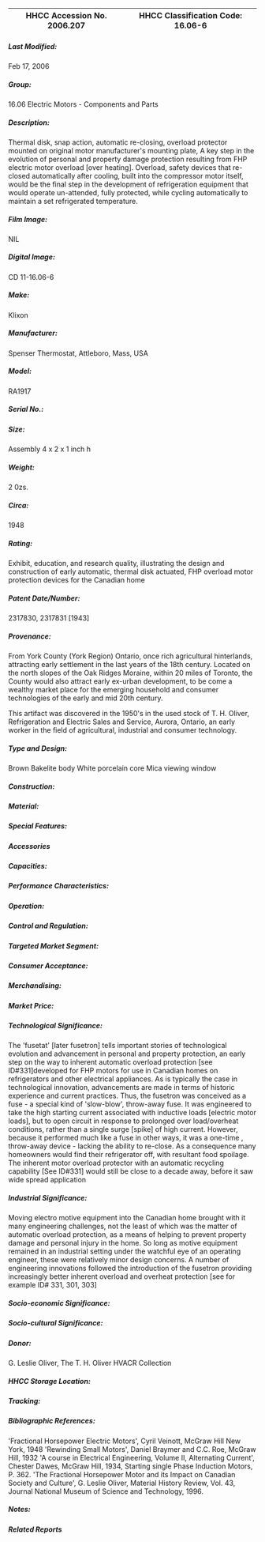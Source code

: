 | **HHCC Accession No. 2006.207** |**HHCC Classification Code:  16.06-6**|
| ----------- | ----------- |

##### Last Modified:
Feb 17, 2006

##### Group:
16.06 Electric Motors - Components and Parts

##### Description:
Thermal disk, snap action, automatic re-closing, overload protector mounted on original motor manufacturer's mounting plate, A key step in the evolution of personal and property damage protection resulting from FHP electric motor overload [over heating]. Overload, safety devices that re-closed automatically after cooling, built into the compressor motor itself, would be the final step in the development of refrigeration equipment that would operate un-attended, fully protected, while cycling automatically to maintain a set refrigerated temperature.

##### Film Image:
NIL

##### Digital Image:
CD 11-16.06-6

##### Make:
Klixon

##### Manufacturer:
Spenser Thermostat, Attleboro, Mass, USA

##### Model:
RA1917

##### Serial No.:


##### Size:
Assembly 4 x 2 x 1 inch h

##### Weight:
2 0zs.

##### Circa:
1948

##### Rating:
Exhibit, education, and research quality, illustrating the design and construction of early automatic, thermal disk actuated, FHP overload motor protection devices for the Canadian home

##### Patent Date/Number:
2317830, 2317831 [1943]

##### Provenance:
From York County (York Region) Ontario, once rich agricultural hinterlands, attracting early settlement in the last years of the 18th century. Located on the north slopes of the Oak Ridges Moraine, within 20 miles of Toronto, the County would also attract early ex-urban development, to be come a wealthy market place for the emerging household and consumer technologies of the early and mid 20th century. 

This artifact was discovered in the 1950's in the used stock of T. H. Oliver, Refrigeration and Electric Sales and Service, Aurora, Ontario, an early worker in the field of agricultural, industrial and consumer technology.

##### Type and Design:
Brown Bakelite body
White porcelain core
Mica viewing window

##### Construction:


##### Material:


##### Special Features:


##### Accessories


##### Capacities:


##### Performance Characteristics:


##### Operation:


##### Control and Regulation:


##### Targeted Market Segment:


##### Consumer Acceptance:


##### Merchandising:


##### Market Price:


##### Technological Significance:
The 'fusetat' [later fusetron] tells important stories of technological evolution and advancement in personal and property protection, an early step on the way to inherent automatic overload protection [see ID#331]developed for FHP motors for use in Canadian homes on refrigerators and other electrical appliances. 
As is typically the case in technological innovation, advancements are made in terms of historic experience and current practices. Thus, the fusetron was conceived as a fuse - a special kind of 'slow-blow', throw-away fuse. 
It was engineered to take the high starting current associated with inductive loads [electric motor loads], but to open circuit in response to prolonged over load/overheat conditions, rather than a single surge [spike] of high current. 
However, because it performed much like a fuse in other ways, it was a one-time , throw-away device - lacking the ability to re-close. As a consequence many homeowners would find their refrigerator off, with resultant food spoilage.
The inherent motor overload protector with an automatic recycling capability [See ID#331] would still be close to a decade away, before it saw wide spread application

##### Industrial Significance:
Moving electro motive equipment into the Canadian home brought with it many engineering challenges, not the least of which was the matter of automatic overload protection, as a means of helping to prevent property damage and personal injury in the home. So long as motive equipment remained in an industrial setting under the watchful eye of an operating engineer, these were relatively minor design concerns. A number of engineering innovations followed the introduction of the fusetron providing increasingly better inherent overload and overheat protection [see for example ID# 331, 301, 303]

##### Socio-economic Significance:


##### Socio-cultural Significance:


##### Donor:
G. Leslie Oliver, The T. H. Oliver HVACR Collection

##### HHCC Storage Location:


##### Tracking:


##### Bibliographic References:
'Fractional Horsepower Electric Motors', Cyril Veinott, McGraw Hill New York, 1948
'Rewinding Small Motors', Daniel Braymer and C.C. Roe, McGraw Hill, 1932
'A course in Electrical Engineering, Volume II, Alternating Current', Chester Dawes, McGraw Hill, 1934, Starting single Phase Induction Motors, P. 362.
'The Fractional Horsepower Motor and its Impact on Canadian Society and Culture', G. Leslie Oliver, Material History Review, Vol. 43, Journal National Museum of Science and Technology, 1996.

##### Notes:


##### Related Reports

